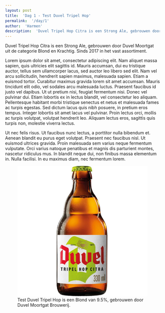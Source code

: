 ```yaml
---
layout: post
title:  'Dag 1 - Test Duvel Tripel Hop'
permalink:  '/day/1'
author:  'Harmen'
description:  'Duvel Tripel Hop Citra is een Strong Ale, gebrouwen door Duvel Moortgat uit de categorie Blond en Krachtig. Sinds 2017 in het vast assortiment.'
---
```

<p class='intro'><span class='dropcap'>D</span>uvel Tripel Hop Citra is een Strong Ale, gebrouwen door Duvel Moortgat uit de categorie Blond en Krachtig. Sinds 2017 in het vast assortiment.</p>

Lorem ipsum dolor sit amet, consectetur adipiscing elit. Nam aliquet massa sapien, quis ultricies elit sagittis id. Mauris accumsan, dui eu tristique auctor, tellus sem ullamcorper lacus, sed auctor leo libero sed elit. Nam vel arcu sollicitudin, hendrerit sapien maximus, malesuada sapien. Etiam a euismod tortor. Curabitur maximus gravida lorem sit amet accumsan. Mauris tincidunt elit odio, vel sodales arcu malesuada luctus. Praesent faucibus id justo vel dapibus. Ut ut pretium nisi, feugiat fermentum nisi. Donec vel pulvinar dui. Etiam lobortis ex in lectus blandit, vel consectetur leo aliquam. Pellentesque habitant morbi tristique senectus et netus et malesuada fames ac turpis egestas. Sed dictum lacus quis nibh posuere, in pretium eros tempus. Integer lobortis sit amet lacus vel pulvinar. Proin lectus orci, mollis ac turpis volutpat, volutpat hendrerit leo. Aliquam lectus eros, sagittis quis turpis non, molestie viverra lectus.

Ut nec felis risus. Ut faucibus nunc lectus, a porttitor nulla bibendum et. Aenean blandit eu purus eget volutpat. Praesent nec faucibus nisl. Ut euismod ultrices gravida. Proin malesuada sem varius neque fermentum vulputate. Orci varius natoque penatibus et magnis dis parturient montes, nascetur ridiculus mus. In blandit neque dui, non finibus massa elementum in. Nulla facilisi. In eu maximus diam, nec fermentum lorem.

<figure><img src='/assets/img/day_1.jpg' alt=''/> <figcaption>Test Duvel Tripel Hop is een Blond van 9.5%, gebrouwen door Duvel Moortgat Brouwerij.</figcaption></figure>

